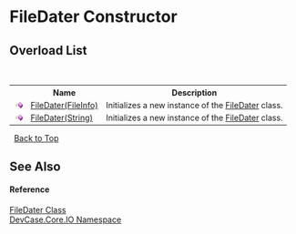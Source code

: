 # FileDater Constructor 
 


## Overload List
&nbsp;<table><tr><th></th><th>Name</th><th>Description</th></tr><tr><td>![Public method](media/pubmethod.gif "Public method")</td><td><a href="M_DevCase_Core_IO_FileDater__ctor">FileDater(FileInfo)</a></td><td>
Initializes a new instance of the <a href="T_DevCase_Core_IO_FileDater">FileDater</a> class.</td></tr><tr><td>![Public method](media/pubmethod.gif "Public method")</td><td><a href="M_DevCase_Core_IO_FileDater__ctor_1">FileDater(String)</a></td><td>
Initializes a new instance of the <a href="T_DevCase_Core_IO_FileDater">FileDater</a> class.</td></tr></table>&nbsp;
<a href="#filedater-constructor">Back to Top</a>

## See Also


#### Reference
<a href="T_DevCase_Core_IO_FileDater">FileDater Class</a><br /><a href="N_DevCase_Core_IO">DevCase.Core.IO Namespace</a><br />